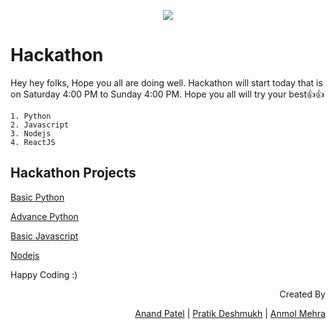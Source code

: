 <p align="center"><img src="https://media3.giphy.com/media/aW0nxl2Z8UjMYQA6pg/giphy.gif?cid=ecf05e47t80rrkdkhme3nibtw40afltze2j7sx6acrp05cly&rid=giphy.gif&ct=g"></p>

# Hackathon

Hey hey folks,
Hope you all are doing well. Hackathon will start today that is on Saturday 4:00 PM to Sunday 4:00 PM.
Hope you all will try your best👍👍


```
1. Python
2. Javascript
3. Nodejs
4. ReactJS
```

## Hackathon Projects
<a href="https://github.com/anandpatel504/Hackathon-Aandolan/blob/master/python/Basics_Python.md#basic-projects">Basic Python</a>

<a href="https://github.com/anandpatel504/Hackathon-Aandolan/blob/master/python/Basics_Python.md#advance-projects">Advance Python</a>


<a href="https://github.com/anandpatel504/Hackathon-Aandolan/blob/master/javascript/Basics_JavaScript.md">Basic Javascript</a>

<a href="https://github.com/anandpatel504/Hackathon-Aandolan/blob/master/nodejs/basic-nodejs.md">Nodejs</a>


Happy Coding :)

<div dir="rtl">Created By

<a href="https://github.com/anandpatel504">Anand Patel</a> |
<a href="https://github.com/pratikdeshmukh2004">Pratik Deshmukh</a> | 
<a href="https://github.com/iamanmolmehra">Anmol Mehra</a>
</div>
